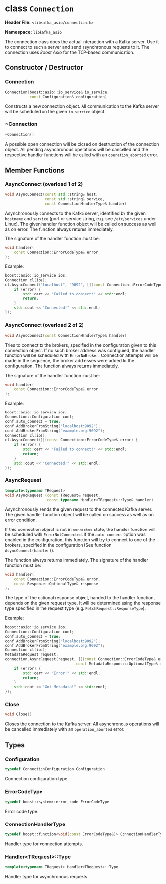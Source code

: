 
# class `Connection`

**Header File:** `<libkafka_asio/connection.h>`

**Namespace:** `libkafka_asio`

The connection class does the actual interaction with a Kafka server. Use it to
connect to such a server and send asynchronous requests to it. The connection uses
_Boost Asio_ for the TCP-based communication.

## Constructor / Destructor

### Connection

```cpp
Connection(boost::asio::io_service& io_service,
           const Configuration& configuration)
```

Constructs a new connection object. All communication to the Kafka server will be
scheduled on the given `io_service` object.

### ~Connection

```cpp
~Connection()
```

A possible open connection will be closed on destruction of the connection object.
All pending asynchronous operations will be cancelled and the respective handler
functions will be called with an `operation_aborted` error.

## Member Functions

### AsyncConnect (overload 1 of 2)

```cpp
void AsyncConnect(const std::string& host,
                  const std::string& service,
                  const ConnectionHandlerType& handler)
```

Asynchronously connects to the Kafka server, identified by the given `hostname`
and `service` (port or service string, e.g. see `/etc/services` under Linux).
The given handler function object will be called on success as well as on error.
The function always returns immediately.

The signature of the handler function must be:

```cpp
void handler(
    const Connection::ErrorCodeType& error
);
```

Example:

```cpp
boost::asio::io_service ios;
Connection cl(ios);
cl.AsyncConnect("localhost", "9092", [](const Connection::ErrorCodeType& error) {
    if (error) {
        std::cerr << "Failed to connect!" << std::endl;
        return;
    }
    std::cout << "Connected!" << std::endl;
});
```

### AsyncConnect (overload 2 of 2)

```cpp
void AsyncConnect(const ConnectionHandlerType& handler)
```

Tries to connect to the brokers, specified in the configuration given to this
connection object. If no such broker address was configured, the handler function
will be scheduled with `ErrorNoBroker`.
Connection attempts will be made in the sequence, the broker addresses were
added to the configuration.
The function always returns immediately.

The signature of the handler function must be:

```cpp
void handler(
    const Connection::ErrorCodeType& error
);
```

Example:

```cpp
boost::asio::io_service ios;
Connection::Configuration conf;
conf.auto_connect = true;
conf.AddBrokerFromString("localhost:9092");
conf.AddBrokerFromString("example.org:9092");
Connection cl(ios);
cl.AsyncConnect([](const Connection::ErrorCodeType& error) {
    if (error) {
        std::cerr << "Failed to connect!" << std::endl;
        return;
    }
    std::cout << "Connected!" << std::endl;
});
```

### AsyncRequest

```cpp
template<typename TRequest>
void AsyncRequest (const TRequest& request,
                   const typename Handler<TRequest>::Type& handler)
```

Asynchronously sends the given request to the connected Kafka server. The given
handler function object will be called on success as well as on error condition.

If this connection object is not in `connected` state, the handler function will
be scheduled with `ErrorNotConnected`. If the `auto-connect` option was enabled
in the configuration, this function will try to connect to one of the brokers,
specified in the configuration (See function `AsyncConnect(handler)`).

The function always returns immediately. The signature of the handler function
must be:

```cpp
void handler(
    const Connection::ErrorCodeType& error,
    const Response::OptionalType& response
);
```

The type of the optional response object, handed to the handler function,
depends on the given request type. It will be determined using the response type
specified in the request type (e.g. `FetchRequest::ResponseType`).

Example:

```cpp
boost::asio::io_service ios;
Connection::Configuration conf;
conf.auto_connect = true;
conf.AddBrokerFromString("localhost:9092");
conf.AddBrokerFromString("example.org:9092");
Connection cl(ios);
MetadataRequest request;
connection.AsyncRequest(request, [](const Connection::ErrorCodeType& error,
                                const MetadataResponse::OptionalType& response) {
    if (error) {
        std::cerr << "Error!" << std::endl;
        return;
    }
    std::cout << "Got Metadata!" << std::endl;
});
```

### Close

```cpp
void Close()
```

Closes the connection to the Kafka server. All asynchronous operations will be
cancelled immediately with an `operation_aborted` error.

## Types

### Configuration

```cpp
typedef ConnectionConfiguration Configuration
```

Connection configuration type.

### ErrorCodeType

```cpp
typedef boost::system::error_code ErrorCodeType
```

Error code type.

### ConnectionHandlerType

```cpp
typedef boost::function<void(const ErrorCodeType&)> ConnectionHandlerType
```

Handler type for connection attempts.

### Handler<TRequest\>::Type

```cpp
template<typename TRequest> Handler<TRequest>::Type
```

Handler type for asynchronous requests.

